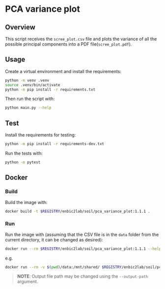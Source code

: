 # PCA variance plot

## Overview
This script receives the `scree_plot.csv` file and plots the variance of all the possible principal components into a PDF file(`scree_plot.pdf`).

## Usage
Create a virtual environment and install the requirements:

```sh
python -m venv .venv
source .venv/bin/activate
python -m pip install -r requirements.txt
```

Then run the script with:
```sh
python main.py --help
```

## Test
Install the requirements for testing:
```sh
python -m pip install -r requirements-dev.txt
```
Run the tests with:

```sh
python -m pytest
```
## Docker

### Build
Build the image with:

```sh
docker build -t $REGISTRY/enbic2lab/soil/pca_variance_plot:1.1.1 .
```

### Run
Run the image with (assuming that the CSV file is in the `data` folder from the current directory, it can be changed as desired):

```sh
docker run --rm $REGISTRY/enbic2lab/soil/pca_variance_plot:1.1.1 --help
```

e.g.
```sh
docker run --rm -v $(pwd)/data:/mnt/shared/ $REGISTRY/enbic2lab/soil/pca_variance_plot:1.1.1 --filepath "/mnt/shared/scree_plot.csv" --delimiter ";"
```
> **NOTE**: Output file path may be changed using the `--output-path` argument.
